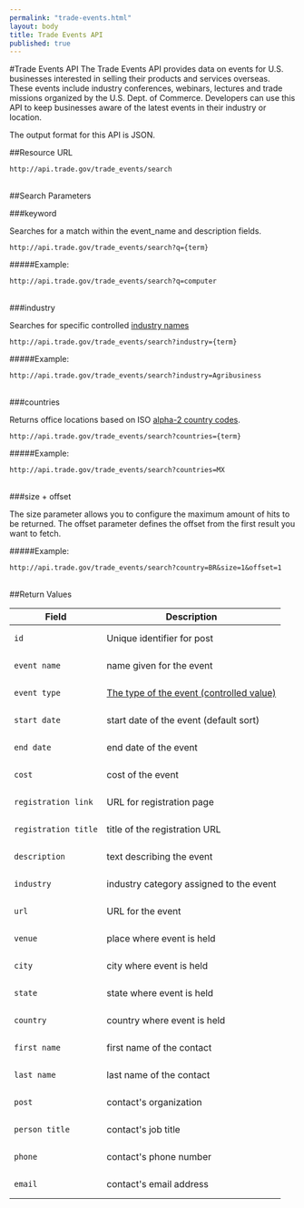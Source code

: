```yaml
---
permalink: "trade-events.html"
layout: body
title: Trade Events API
published: true
---
```


#Trade Events API
The Trade Events API provides data on events for U.S. businesses interested in selling their products and services overseas.  These events include industry conferences, webinars, lectures and trade missions organized by the U.S. Dept. of Commerce. Developers can use this API to keep businesses aware of the latest events in their industry or location.

The output format for this API is JSON.

##Resource URL

    http://api.trade.gov/trade_events/search
</br>
##Search Parameters

###keyword

Searches for a match within the event_name and description fields.

    http://api.trade.gov/trade_events/search?q={term}

#####Example:

    http://api.trade.gov/trade_events/search?q=computer
</br>
###industry

Searches for specific controlled [industry names](industry-list-trade-events.html)

    http://api.trade.gov/trade_events/search?industry={term}

#####Example:

    http://api.trade.gov/trade_events/search?industry=Agribusiness
</br>
###countries

Returns office locations based on ISO [alpha-2 country codes](http://www.iso.org/iso/home/standards/country_codes/country_names_and_code_elements.htm).

    http://api.trade.gov/trade_events/search?countries={term}

#####Example:

    http://api.trade.gov/trade_events/search?countries=MX
</br>
###size + offset

The size parameter allows you to configure the maximum amount of hits to be returned. The offset parameter defines the offset from the first result you want to fetch.

#####Example:

    http://api.trade.gov/trade_events/search?country=BR&size=1&offset=1
</br>
##Return Values

| Field              | Description                             |
| ------------------ | --------------------------------------- |
| <pre><code>id</code></pre>                 | Unique identifier for post              |
| <pre><code>event_name</code></pre>         | name given for the event                |
| <pre><code>event_type</code></pre>         | [The type of the event (controlled value)](event-type-list.html)  |
| <pre><code>start_date</code></pre>         | start date of the event (default sort)  |
| <pre><code>end_date</code></pre>           | end date of the event                   |
| <pre><code>cost</code></pre>               | cost of the event                       |
| <pre><code>registration_link</code></pre>  | URL for registration page               |
| <pre><code>registration_title</code></pre> | title of the registration URL           |
| <pre><code>description</code></pre>        | text describing the event               |
| <pre><code>industry</code></pre>           | industry category assigned to the event |
| <pre><code>url</code></pre>                | URL for the event                       |
| <pre><code>venue</code></pre>              | place where event is held               |
| <pre><code>city</code></pre>               | city where event is held                |
| <pre><code>state</code></pre>              | state where event is held               |
| <pre><code>country</code></pre>            | country where event is held             |
| <pre><code>first_name</code></pre>         | first name of the contact               |
| <pre><code>last_name</code></pre>          | last name of the contact                |
| <pre><code>post</code></pre>               | contact's organization                  |
| <pre><code>person_title</code></pre>       | contact's job title                     |
| <pre><code>phone</code></pre>              | contact's phone number                  |
| <pre><code>email</code></pre>              | contact's email address                 |